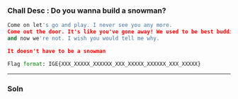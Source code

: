 ### Chall Desc : Do you wanna build a snowman?

```py
Come on let's go and play. I never see you any more. 
Come out the door. It's like you've gone away! We used to be best buddies, 
and now we're not. I wish you would tell me why.

It doesn't have to be a snowman

Flag format: IGE{XXX_XXXXX_XXXXXX_XXX_XXXXX_XXXXXX_XXX_XXXXX}
```

---

### Soln 

